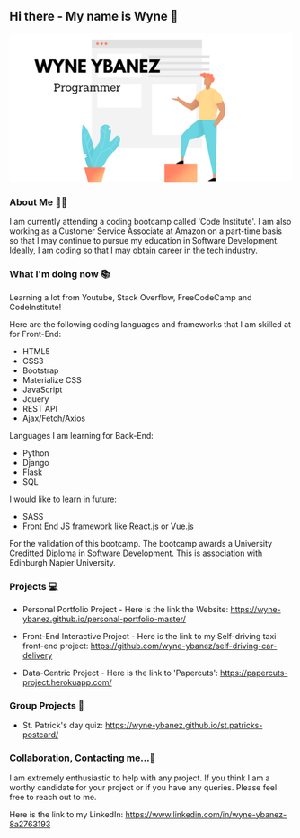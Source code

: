 ## Hi there - My name is Wyne 👋 

![hero-img](Github-Profile.png)

### About Me 👨‍💻

I am currently attending a coding bootcamp called 'Code Institute'. I am also working as a Customer Service Associate at Amazon on a part-time basis so that I may continue to pursue my education in Software Development. Ideally, I am coding so that I may obtain career in the tech industry.

### What I'm doing now 📚

Learning a lot from Youtube, Stack Overflow, FreeCodeCamp and CodeInstitute!

Here are the following coding languages and frameworks that I am skilled at for Front-End:

- HTML5
- CSS3
- Bootstrap
- Materialize CSS
- JavaScript 
- Jquery
- REST API
- Ajax/Fetch/Axios

Languages I am learning for Back-End:

- Python
- Django
- Flask
- SQL

I would like to learn in future: 

- SASS 
- Front End JS framework like React.js or Vue.js

For the validation of this bootcamp. The bootcamp awards a University Creditted Diploma in Software Development. This is association with Edinburgh Napier University. 

### Projects 💻 

- Personal Portfolio Project - Here is the link the Website: https://wyne-ybanez.github.io/personal-portfolio-master/

- Front-End Interactive Project - Here is the link to my Self-driving taxi front-end project: https://github.com/wyne-ybanez/self-driving-car-delivery

- Data-Centric Project - Here is the link to 'Papercuts': https://papercuts-project.herokuapp.com/

### Group Projects 🤝 

- St. Patrick's day quiz: https://wyne-ybanez.github.io/st.patricks-postcard/

### Collaboration, Contacting me...👯 

I am extremely enthusiastic to help with any project. 
If you think I am a worthy candidate for your project or if you have any queries.
Please feel free to reach out to me. 

Here is the link to my LinkedIn: https://www.linkedin.com/in/wyne-ybanez-8a2763193


<!--
**wyne-ybanez/wyne-ybanez** is a ✨ _special_ ✨ repository because its `README.md` (this file) appears on your GitHub profile.

Here are some ideas to get you started:

- 🔭 I’m currently working on ...
- 🌱 I’m currently learning ...
- 👯 I’m looking to collaborate on ...
- 🤔 I’m looking for help with ...
- 💬 Ask me about ...
- 📫 How to reach me: ...
- 😄 Pronouns: ...
- ⚡ Fun fact: ...
-->
